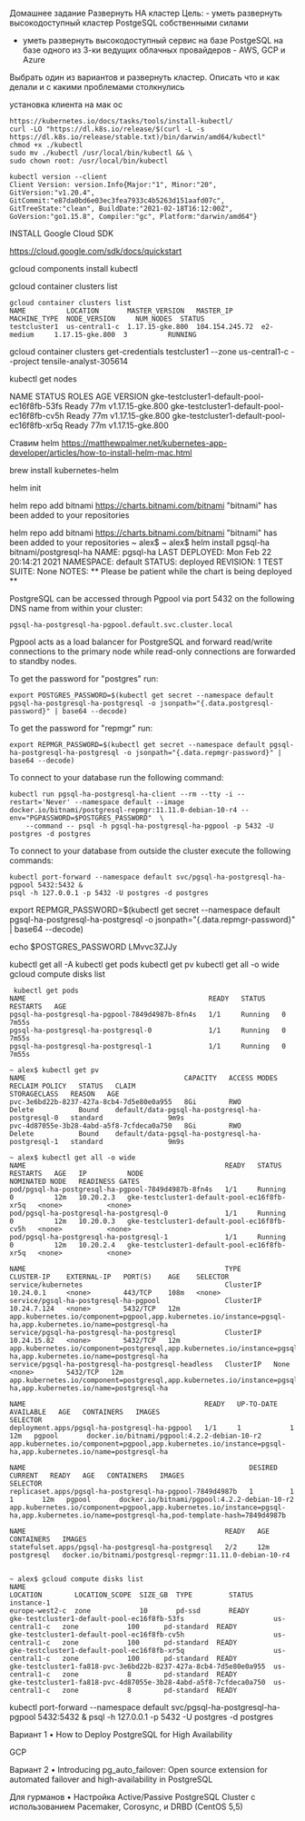 Домашнее задание
Развернуть HA кластер
Цель: - уметь развернуть высокодоступный кластер PostgeSQL собственными силами

- уметь развернуть высокодоступный сервис на базе PostgeSQL на базе одного из 3-ки ведущих облачных провайдеров - AWS, GCP и Azure


Выбрать один из вариантов и развернуть кластер. Описать что и как делали и с какими проблемами столкнулись

установка клиента на мак ос 
```
https://kubernetes.io/docs/tasks/tools/install-kubectl/
curl -LO "https://dl.k8s.io/release/$(curl -L -s https://dl.k8s.io/release/stable.txt)/bin/darwin/amd64/kubectl"
chmod +x ./kubectl
sudo mv ./kubectl /usr/local/bin/kubectl && \
sudo chown root: /usr/local/bin/kubectl

kubectl version --client
Client Version: version.Info{Major:"1", Minor:"20", GitVersion:"v1.20.4", GitCommit:"e87da0bd6e03ec3fea7933c4b5263d151aafd07c", GitTreeState:"clean", BuildDate:"2021-02-18T16:12:00Z", GoVersion:"go1.15.8", Compiler:"gc", Platform:"darwin/amd64"}

```
INSTALL Google Cloud SDK

https://cloud.google.com/sdk/docs/quickstart

gcloud components install kubectl

gcloud container clusters list 
```
gcloud container clusters list 
NAME          LOCATION       MASTER_VERSION   MASTER_IP       MACHINE_TYPE  NODE_VERSION     NUM_NODES  STATUS
testcluster1  us-central1-c  1.17.15-gke.800  104.154.245.72  e2-medium     1.17.15-gke.800  3          RUNNING
```

gcloud container clusters get-credentials testcluster1 --zone us-central1-c --project tensile-analyst-305614

 kubectl get nodes  
 
NAME                                          STATUS   ROLES    AGE   VERSION
gke-testcluster1-default-pool-ec16f8fb-53fs   Ready    <none>   77m   v1.17.15-gke.800
gke-testcluster1-default-pool-ec16f8fb-cv5h   Ready    <none>   77m   v1.17.15-gke.800
gke-testcluster1-default-pool-ec16f8fb-xr5q   Ready    <none>   77m   v1.17.15-gke.800


Ставим helm 
https://matthewpalmer.net/kubernetes-app-developer/articles/how-to-install-helm-mac.html

brew install kubernetes-helm

helm init

 helm repo add bitnami https://charts.bitnami.com/bitnami
"bitnami" has been added to your repositories

 helm repo add bitnami https://charts.bitnami.com/bitnami
"bitnami" has been added to your repositories
~ alex$ 
~ alex$ helm install pgsql-ha bitnami/postgresql-ha
NAME: pgsql-ha
LAST DEPLOYED: Mon Feb 22 20:14:21 2021
NAMESPACE: default
STATUS: deployed
REVISION: 1
TEST SUITE: None
NOTES:
** Please be patient while the chart is being deployed **

PostgreSQL can be accessed through Pgpool via port 5432 on the following DNS name from within your cluster:

    pgsql-ha-postgresql-ha-pgpool.default.svc.cluster.local

Pgpool acts as a load balancer for PostgreSQL and forward read/write connections to the primary node while read-only connections are forwarded to standby nodes.

To get the password for "postgres" run:

    export POSTGRES_PASSWORD=$(kubectl get secret --namespace default pgsql-ha-postgresql-ha-postgresql -o jsonpath="{.data.postgresql-password}" | base64 --decode)

To get the password for "repmgr" run:

    export REPMGR_PASSWORD=$(kubectl get secret --namespace default pgsql-ha-postgresql-ha-postgresql -o jsonpath="{.data.repmgr-password}" | base64 --decode)

To connect to your database run the following command:

    kubectl run pgsql-ha-postgresql-ha-client --rm --tty -i --restart='Never' --namespace default --image docker.io/bitnami/postgresql-repmgr:11.11.0-debian-10-r4 --env="PGPASSWORD=$POSTGRES_PASSWORD"  \
        --command -- psql -h pgsql-ha-postgresql-ha-pgpool -p 5432 -U postgres -d postgres

To connect to your database from outside the cluster execute the following commands:

    kubectl port-forward --namespace default svc/pgsql-ha-postgresql-ha-pgpool 5432:5432 &
    psql -h 127.0.0.1 -p 5432 -U postgres -d postgres

export REPMGR_PASSWORD=$(kubectl get secret --namespace default pgsql-ha-postgresql-ha-postgresql -o jsonpath="{.data.repmgr-password}" | base64 --decode)

echo $POSTGRES_PASSWORD
LMvvc3ZJJy

kubectl get all -A
kubectl get pods
kubectl get pv
kubectl get all -o wide
gcloud compute disks list


```
 kubectl get pods
NAME                                             READY   STATUS    RESTARTS   AGE
pgsql-ha-postgresql-ha-pgpool-7849d4987b-8fn4s   1/1     Running   0          7m55s
pgsql-ha-postgresql-ha-postgresql-0              1/1     Running   0          7m55s
pgsql-ha-postgresql-ha-postgresql-1              1/1     Running   0          7m55s

~ alex$ kubectl get pv
NAME                                       CAPACITY   ACCESS MODES   RECLAIM POLICY   STATUS   CLAIM                                              STORAGECLASS   REASON   AGE
pvc-3e6bd22b-8237-427a-8cb4-7d5e80e0a955   8Gi        RWO            Delete           Bound    default/data-pgsql-ha-postgresql-ha-postgresql-0   standard                9m9s
pvc-4d87055e-3b28-4abd-a5f8-7cfdeca0a750   8Gi        RWO            Delete           Bound    default/data-pgsql-ha-postgresql-ha-postgresql-1   standard                9m9s

~ alex$ kubectl get all -o wide
NAME                                                 READY   STATUS    RESTARTS   AGE   IP          NODE                                          NOMINATED NODE   READINESS GATES
pod/pgsql-ha-postgresql-ha-pgpool-7849d4987b-8fn4s   1/1     Running   0          12m   10.20.2.3   gke-testcluster1-default-pool-ec16f8fb-xr5q   <none>           <none>
pod/pgsql-ha-postgresql-ha-postgresql-0              1/1     Running   0          12m   10.20.0.3   gke-testcluster1-default-pool-ec16f8fb-cv5h   <none>           <none>
pod/pgsql-ha-postgresql-ha-postgresql-1              1/1     Running   0          12m   10.20.2.4   gke-testcluster1-default-pool-ec16f8fb-xr5q   <none>           <none>

NAME                                                 TYPE        CLUSTER-IP    EXTERNAL-IP   PORT(S)    AGE    SELECTOR
service/kubernetes                                   ClusterIP   10.24.0.1     <none>        443/TCP    108m   <none>
service/pgsql-ha-postgresql-ha-pgpool                ClusterIP   10.24.7.124   <none>        5432/TCP   12m    app.kubernetes.io/component=pgpool,app.kubernetes.io/instance=pgsql-ha,app.kubernetes.io/name=postgresql-ha
service/pgsql-ha-postgresql-ha-postgresql            ClusterIP   10.24.15.82   <none>        5432/TCP   12m    app.kubernetes.io/component=postgresql,app.kubernetes.io/instance=pgsql-ha,app.kubernetes.io/name=postgresql-ha
service/pgsql-ha-postgresql-ha-postgresql-headless   ClusterIP   None          <none>        5432/TCP   12m    app.kubernetes.io/component=postgresql,app.kubernetes.io/instance=pgsql-ha,app.kubernetes.io/name=postgresql-ha

NAME                                            READY   UP-TO-DATE   AVAILABLE   AGE   CONTAINERS   IMAGES                                        SELECTOR
deployment.apps/pgsql-ha-postgresql-ha-pgpool   1/1     1            1           12m   pgpool       docker.io/bitnami/pgpool:4.2.2-debian-10-r2   app.kubernetes.io/component=pgpool,app.kubernetes.io/instance=pgsql-ha,app.kubernetes.io/name=postgresql-ha

NAME                                                       DESIRED   CURRENT   READY   AGE   CONTAINERS   IMAGES                                        SELECTOR
replicaset.apps/pgsql-ha-postgresql-ha-pgpool-7849d4987b   1         1         1       12m   pgpool       docker.io/bitnami/pgpool:4.2.2-debian-10-r2   app.kubernetes.io/component=pgpool,app.kubernetes.io/instance=pgsql-ha,app.kubernetes.io/name=postgresql-ha,pod-template-hash=7849d4987b

NAME                                                 READY   AGE   CONTAINERS   IMAGES
statefulset.apps/pgsql-ha-postgresql-ha-postgresql   2/2     12m   postgresql   docker.io/bitnami/postgresql-repmgr:11.11.0-debian-10-r4


~ alex$ gcloud compute disks list
NAME                                                             LOCATION        LOCATION_SCOPE  SIZE_GB  TYPE         STATUS
instance-1                                                       europe-west2-c  zone            10       pd-ssd       READY
gke-testcluster1-default-pool-ec16f8fb-53fs                      us-central1-c   zone            100      pd-standard  READY
gke-testcluster1-default-pool-ec16f8fb-cv5h                      us-central1-c   zone            100      pd-standard  READY
gke-testcluster1-default-pool-ec16f8fb-xr5q                      us-central1-c   zone            100      pd-standard  READY
gke-testcluster1-fa818-pvc-3e6bd22b-8237-427a-8cb4-7d5e80e0a955  us-central1-c   zone            8        pd-standard  READY
gke-testcluster1-fa818-pvc-4d87055e-3b28-4abd-a5f8-7cfdeca0a750  us-central1-c   zone            8        pd-standard  READY

```

kubectl port-forward --namespace default svc/pgsql-ha-postgresql-ha-pgpool 5432:5432 & psql -h 127.0.0.1 -p 5432 -U postgres -d postgres


Вариант 1
• How to Deploy PostgreSQL for High Availability

 GCP
 



Вариант 2
• Introducing pg_auto_failover: Open source extension for automated
failover and high-availability in PostgreSQL


Для гурманов
• Настройка Active/Passive PostgreSQL Cluster с использованием
Pacemaker, Corosync, и DRBD (CentOS 5,5)
